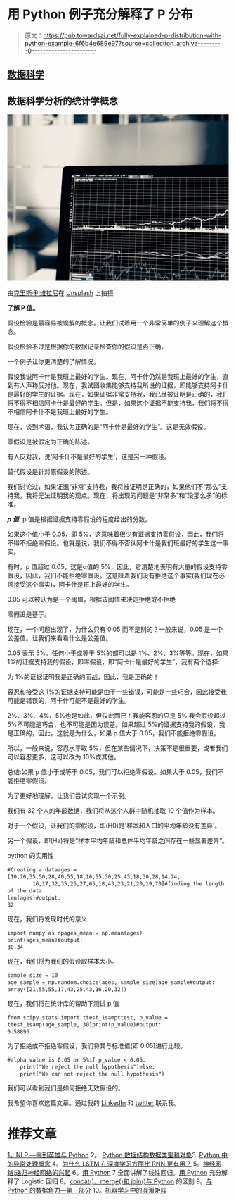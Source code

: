 # 用 Python 例子充分解释了 P 分布

> 原文：<https://pub.towardsai.net/fully-explained-p-distribution-with-python-example-6f6b4e689e97?source=collection_archive---------0----------------------->

## [数据科学](https://towardsai.net/p/category/data-science)

## 数据科学分析的统计学概念

![](img/2bf419dc617e80da8cea5a3ee27580d8.png)

由[克里斯·利维拉尼](https://unsplash.com/@chrisliverani?utm_source=medium&utm_medium=referral)在 [Unsplash](https://unsplash.com?utm_source=medium&utm_medium=referral) 上拍摄

**了解 P 值。**

假设检验是最容易被误解的概念。让我们试着用一个非常简单的例子来理解这个概念。

假设检验不过是根据你的数据记录检查你的假设是否正确。

一个例子让你更清楚的了解情况。

假设我说阿卡什是我班上最好的学生。现在，阿卡什仍然是我班上最好的学生，直到有人声称反对他。现在，我试图收集能够支持我所说的证据，即能够支持阿卡什是最好的学生的证据。现在，如果证据非常支持我，我已经被证明是正确的，我们将不得不相信阿卡什是最好的学生。但是，如果这个证据不能支持我，我们将不得不相信阿卡什不是我班上最好的学生。

现在，谈到术语，我认为正确的是“阿卡什是最好的学生”。这是无效假设。

零假设是被假定为正确的陈述。

有人反对我，说‘阿卡什不是最好的学生’，这是另一种假设。

替代假设是针对原假设的陈述。

我们讨论过，如果证据“非常”支持我，我将被证明是正确的，如果他们不“那么”支持我，我将无法证明我的观点。现在，将出现的问题是“非常多”和“没那么多”的标准。

***p 值:*** p 值是根据证据支持零假设的程度给出的分数。

如果这个值小于 0.05，即 5%，这意味着很少有证据支持零假设，因此，我们将不得不拒绝零假设。也就是说，我们不得不否认阿卡什是我们班最好的学生这一事实。

有时，p 值超过 0.05，这是α值的 5%，因此，它清楚地表明有大量的假设支持零假设，因此，我们不能拒绝零假设。这意味着我们没有拒绝这个事实(我们现在必须接受这个事实)，阿卡什是班上最好的学生。

0.05 可以被认为是一个阈值，根据该阈值来决定拒绝或不拒绝

零假设是基于。

现在，一个问题出现了，为什么只有 0.05 而不是别的？一般来说，0.05 是一个公差值。让我们来看看什么是公差值。

0.05 表示 5%。任何小于或等于 5%的都可以是 1%、2%、3%等等。现在，如果 1%的证据支持我的假设，即零假设，即“阿卡什是最好的学生”，我有两个选择:

为 1%的证据证明我是正确的而战，因此，我是正确的！

容忍和接受这 1%的证据支持可能是由于一些错误，可能是一些巧合，因此接受我可能是错误的，阿卡什可能不是最好的学生。

2%、3%、4%、5%也是如此，但仅此而已！我能容忍的只是 5%,我会假设超过 5%不可能是巧合，也不可能是因为误差。如果超过 5%的证据支持我的假设，我是正确的，因此，这就是为什么，如果 p 值大于 0.05，我们不能拒绝零假设。

所以，一般来说，容忍水平取 5%，但在某些情况下，决策不是很重要，或者我们可以容忍更多，这可以改为 10%或其他。

总结:如果 p 值小于或等于 0.05，我们可以拒绝零假设。如果大于 0.05，我们不能拒绝零假设。

为了更好地理解，让我们尝试实现一个示例。

我们有 32 个人的年龄数据，我们将从这个人群中随机抽取 10 个值作为样本。

对于一个假设，让我们的零假设，即(H0)是'样本和人口的平均年龄没有差异'。

另一个假设，即(Ha)将是“样本平均年龄和总体平均年龄之间存在一些显著差异”。

python 的实用性

```
#Creating a dataages = [10,20,35,50,28,40,55,18,16,55,30,25,43,18,30,28,14,24,
        16,17,32,35,26,27,65,18,43,23,21,20,19,70]#finding the length of the data
len(ages)#output:
32
```

现在，我们将发现时代的意义

```
import numpy as npages_mean = np.mean(ages)
print(ages_mean)#output:
30.34
```

现在，我们将为我们的假设取样本大小。

```
sample_size = 10
age_sample = np.random.choice(ages, sample_size)age_sample#output:
array([21,55,55,17,43,25,43,16,20,32])
```

现在，我们将在统计库的帮助下测试 p 值

```
from scipy.stats import ttest_1sampttest, p_value = ttest_1samp(age_sample, 30)print(p_value)#output:
0.58896
```

为了拒绝或不拒绝零假设，我们将其与标准值(即 0.05)进行比较。

```
#alpha value is 0.05 or 5%if p_value < 0.05:
    print("We reject the null hypothesis")else:
    print("We can not reject the null hypothesis")
```

我们可以看到我们是如何拒绝无效假设的。

我希望你喜欢这篇文章。通过我的 [LinkedIn](https://www.linkedin.com/in/data-scientist-95040a1ab/) 和 [twitter](https://twitter.com/amitprius) 联系我。

# 推荐文章

[1。NLP —零到英雄与 Python](https://medium.com/towards-artificial-intelligence/nlp-zero-to-hero-with-python-2df6fcebff6e?sk=2231d868766e96b13d1e9d7db6064df1)
2。 [Python 数据结构数据类型和对象](https://medium.com/towards-artificial-intelligence/python-data-structures-data-types-and-objects-244d0a86c3cf?sk=42f4b462499f3fc3a160b21e2c94dba6)3 .[Python 中的异常处理概念](/exception-handling-concepts-in-python-4d5116decac3?source=friends_link&sk=a0ed49d9fdeaa67925eac34ecb55ea30)
4。[为什么 LSTM 在深度学习方面比 RNN 更有用？](/deep-learning-88e218b74a14?source=friends_link&sk=540bf9088d31859d50dbddab7524ba35)
5。[神经网络:递归神经网络的兴起](/neural-networks-the-rise-of-recurrent-neural-networks-df740252da88?source=friends_link&sk=6844935e3de14e478ce00f0b22e419eb)
6。[用 Python](https://medium.com/towards-artificial-intelligence/fully-explained-linear-regression-with-python-fe2b313f32f3?source=friends_link&sk=53c91a2a51347ec2d93f8222c0e06402)
7 全面讲解了线性回归。[用 Python](https://medium.com/towards-artificial-intelligence/fully-explained-logistic-regression-with-python-f4a16413ddcd?source=friends_link&sk=528181f15a44e48ea38fdd9579241a78)
充分解释了 Logistic 回归 8。[concat()、merge()和 join()与 Python](/differences-between-concat-merge-and-join-with-python-1a6541abc08d?source=friends_link&sk=3b37b694fb90db16275059ea752fc16a)
的区别 9。[与 Python 的数据角力—第一部分](/data-wrangling-with-python-part-1-969e3cc81d69?source=friends_link&sk=9c3649cf20f31a5c9ead51c50c89ba0b)
10。[机器学习中的混淆矩阵](https://medium.com/analytics-vidhya/confusion-matrix-in-machine-learning-91b6e2b3f9af?source=friends_link&sk=11c6531da0bab7b504d518d02746d4cc)